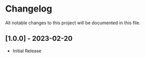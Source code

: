 # Changelog

All notable changes to this project will be documented in this file.

## [1.0.0] - 2023-02-20

- Initial Release
